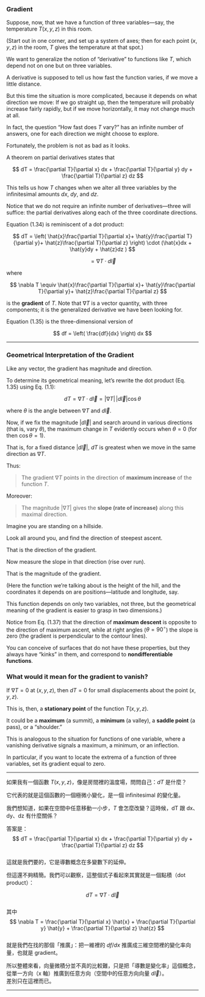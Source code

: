 
### Gradient

Suppose, now, that we have a function of three variables—say, the temperature $T(x, y, z)$ in this room. 

(Start out in one corner, and set up a system of axes; then for each point $(x, y, z)$ in the room, $T$ gives the temperature at that spot.) 

We want to generalize the notion of “derivative” to functions like $T$, which depend not on one but on three variables.

A derivative is supposed to tell us how fast the function varies, if we move a little distance. 

But this time the situation is more complicated, because it depends on what direction we move: If we go straight up, then the temperature will probably increase fairly rapidly, but if we move horizontally, it may not change much at all. 

In fact, the question “How fast does $T$ vary?” has an infinite number of answers, one for each direction we might choose to explore.

Fortunately, the problem is not as bad as it looks. 

A theorem on partial derivatives states that

$$
dT = \frac{\partial T}{\partial x} dx + \frac{\partial T}{\partial y} dy + \frac{\partial T}{\partial z} dz
$$

This tells us how $T$ changes when we alter all three variables by the infinitesimal amounts $dx$, $dy$, and $dz$. 

Notice that we do not require an infinite number of derivatives—three will suffice: the partial derivatives along each of the three coordinate directions.

Equation (1.34) is reminiscent of a dot product:

$$
dT =
\left(
\hat{x}\frac{\partial T}{\partial x}+
\hat{y}\frac{\partial T}{\partial y}+
\hat{z}\frac{\partial T}{\partial z}
\right) 
\cdot (\hat{x}dx + \hat{y}dy + \hat{z}dz )
$$

$$
= \nabla T \cdot d\vec{l}
$$

where

$$
\nabla T \equiv
\hat{x}\frac{\partial T}{\partial x}+
\hat{y}\frac{\partial T}{\partial y}+
\hat{z}\frac{\partial T}{\partial z}
$$

is the **gradient** of $T$. Note that $\nabla T$ is a vector quantity, with three components; it is the generalized derivative we have been looking for. 

Equation (1.35) is the three-dimensional version of

$$
df = \left( \frac{df}{dx} \right) dx
$$

---

### Geometrical Interpretation of the Gradient

Like any vector, the gradient has magnitude and direction. 

To determine its geometrical meaning, let’s rewrite the dot product (Eq. 1.35) using Eq. (1.1):

$$
dT = \nabla T \cdot d\vec{l} = |\nabla T|\, |d\vec{l}| \cos \theta
\tag{1.37}
$$

where $\theta$ is the angle between $\nabla T$ and $d\vec{l}$. 

Now, if we fix the magnitude $|d\vec{l}|$ and search around in various directions (that is, vary $\theta$), the maximum change in $T$ evidently occurs when $\theta = 0$ (for then $\cos \theta = 1$). 

That is, for a fixed distance $|d\vec{l}|$, $dT$ is greatest when we move in the same direction as $\nabla T$. 

Thus:

> The gradient $\nabla T$ points in the direction of **maximum increase** of the function $T$.

Moreover:

> The magnitude $|\nabla T|$ gives the **slope (rate of increase)** along this maximal direction.

Imagine you are standing on a hillside. 

Look all around you, and find the direction of steepest ascent. 

That is the direction of the gradient. 

Now measure the slope in that direction (rise over run). 

That is the magnitude of the gradient. 

(Here the function we’re talking about is the height of the hill, and the coordinates it depends on are positions—latitude and longitude, say. 

This function depends on only two variables, not three, but the geometrical meaning of the gradient is easier to grasp in two dimensions.)

Notice from Eq. (1.37) that the direction of **maximum descent** is opposite to the direction of maximum ascent, while at right angles ($\theta = 90^\circ$) the slope is zero (the gradient is perpendicular to the contour lines).

You can conceive of surfaces that do not have these properties, but they always have “kinks” in them, and correspond to **nondifferentiable functions**.

### What would it mean for the gradient to vanish?

If $\nabla T = 0$ at $(x, y, z)$, then $dT = 0$ for small displacements about the point $(x, y, z)$. 

This is, then, a **stationary point** of the function $T(x, y, z)$. 

It could be a **maximum** (a summit), a **minimum** (a valley), a **saddle point** (a pass), or a “shoulder.” 

This is analogous to the situation for functions of one variable, where a vanishing derivative signals a maximum, a minimum, or an inflection. 

In particular, if you want to locate the extrema of a function of three variables, set its gradient equal to zero.

---

如果我有一個函數 $T(x, y, z)$，像是房間裡的溫度場，問問自己：$dT$ 是什麼？   

它代表的就是這個函數的一個極微小變化，是一個 infinitesimal 的變化量。

我們想知道，如果在空間中任意移動一小步，$T$ 會怎麼改變？這時候，dT 跟 dx、dy、dz 有什麼關係？

答案是：  
$$
dT = \frac{\partial T}{\partial x} dx + \frac{\partial T}{\partial y} dy + \frac{\partial T}{\partial z} dz
$$  
這就是我們要的，它是導數概念在多變數下的延伸。

但這還不夠精簡。我們可以觀察，這整個式子看起來其實就是一個點積（dot product）：

$$
dT = \nabla T \cdot d\vec{l}
$$  
其中  
$$
\nabla T = \frac{\partial T}{\partial x} \hat{x} + \frac{\partial T}{\partial y} \hat{y} + \frac{\partial T}{\partial z} \hat{z}
$$  
就是我們在找的那個「推廣」：把一維裡的 $df/dx$ 推廣成三維空間裡的變化率向量，也就是 gradient。

所以整體來看，向量微積分並不真的比較難，只是把「導數是變化率」這個概念，從單一方向（x 軸）推廣到任意方向（空間中的任意方向向量 $d\vec{l}$）。  
差別只在這裡而已。

---
